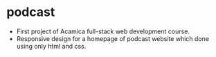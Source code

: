 # podcast
* First project of Acamica full-stack web development course.
* Responsive design for a homepage of podcast website which done using only html and css.

